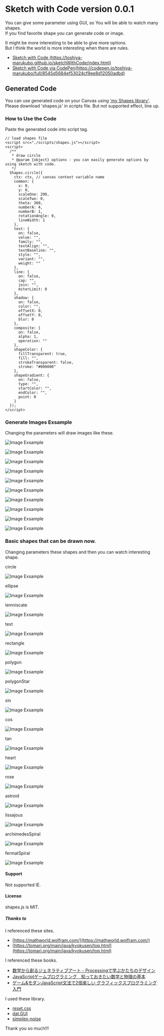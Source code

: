 # Sketch with Code version 0.0.1
You can give some parameter using GUI, so You will be able to watch many shapes.  
If you find favorite shape you can generate code or image.

It might be more interesting to be able to give more options.  
But I think the world is more interesting when there are rules.
  
- [Sketch with Code (https://toshiya-marukubo.github.io/sketchWithCode/index.html)](https://toshiya-marukubo.github.io/sketchWithCode/index.html)  
- [Sketch with Code via CodePen(https://codepen.io/toshiya-marukubo/full/8545d5684ef53024cf9ee8d12050adbd)](https://codepen.io/toshiya-marukubo/full/8545d5684ef53024cf9ee8d12050adbd)

## Generated Code
You can use generated code on your Canvas using ['my Shapes library']('https://github.com/toshiya-marukubo/toshiya-marukubo.github.io/blob/main/sketchWithCode/README.md').   
Please download 'shapes.js' in scripts file. But not supported effect, line up.

### How to Use the Code
Paste the generated code into script tag.
```
// load shapes file
<script src="./scripts/shapes.js"></script>
<script>
  /**
   * draw circle
   * @param {object} options - you can easily generate options by using sketch with code.
   */
  Shapes.circle({
    ctx: ctx, // canvas context variable name
    common: {
      x: 0,
      y: 0,
      scaleOne: 200,
      scaleTwo: 0,
      theta: 360,
      numberA: 4,
      numberB: 1,
      rotationAngle: 0,
      lineWidth: 1
    },
    text: {
      on: false,
      value: "",
      family: "",
      textAlign: "",
      textBaseline: "",
      style: "",
      variant: "",
      weight: ""
    },
    line: {
      on: false,
      cap: "",
      join: "",
      miterLimit: 0
    },
    shadow: {
      on: false,
      color: "",
      offsetX: 0,
      offsetY: 0,
      blur: 0
    },
    composite: {
      on: false,
      alpha: 1,
      operation: ""
    },
    shapeColor: {
      fillTransparent: true,
      fill: "",
      strokeTransparent: false,
      stroke: "#000000"
    },
    shapeGradient: {
      on: false,
      type: "",
      startColor: "",
      endColor: "",
      point: 0
    }
  });
</script>
```
### Generate Images Exsample
Changing the parameters will draw images like these.  

![Image Exsample](./images/1621934047723.png)

![Image Exsample](./images/1621935034822.png)

![Image Exsample](./images/1621935261351.png)

![Image Exsample](./images/1621935418041.png)

![Image Exsample](./images/1621936089305.png)

![Image Exsample](./images/1621936503079.png)

![Image Exsample](./images/1621936904524.png)

![Image Exsample](./images/1621937467858.png)

![Image Exsample](./images/1621937619219.png)

![Image Exsample](./images/1621937740911.png)

### Basic shapes that can be drawn now.
Changing parameters these shapes and then you can watch interesting shape.

circle

![Image Exsample](./images/1621939904646.png)

ellipse

![Image Exsample](./images/1621939908962.png)

lemniscate

![Image Exsample](./images/1621939913135.png)

text

![Image Exsample](./images/1621939919316.png)

rectangle

![Image Exsample](./images/1621939925139.png)

polygon

![Image Exsample](./images/1621939930720.png)

polygonStar

![Image Exsample](./images/1621939935954.png)

sin

![Image Exsample](./images/1621939941131.png)

cos

![Image Exsample](./images/1621939945747.png)

tan

![Image Exsample](./images/1621939950684.png)

heart

![Image Exsample](./images/1621939955869.png)

rose

![Image Exsample](./images/1621939963624.png)

astroid

![Image Exsample](./images/1621939969195.png)

lissajous

![Image Exsample](./images/1621939974986.png)

archimedesSpiral

![Image Exsample](./images/1621939980211.png)

fermatSpiral

![Image Exsample](./images/1621939985913.png)

#### Support
Not supported IE.

#### License
shapes.js is MIT.

##### Thanks to
I referenced these sites.
- [https://mathworld.wolfram.com/](https://mathworld.wolfram.com/)
- [https://tomari.org/main/java/kyokusen/top.html](https://tomari.org/main/java/kyokusen/top.html)

I referenced these books.
- [数学から創るジェネラティブアート - Processingで学ぶかたちのデザイン](https://www.amazon.co.jp/%E6%95%B0%E5%AD%A6%E3%81%8B%E3%82%89%E5%89%B5%E3%82%8B%E3%82%B8%E3%82%A7%E3%83%8D%E3%83%A9%E3%83%86%E3%82%A3%E3%83%96%E3%82%A2%E3%83%BC%E3%83%88-Processing%E3%81%A7%E5%AD%A6%E3%81%B6%E3%81%8B%E3%81%9F%E3%81%A1%E3%81%AE%E3%83%87%E3%82%B6%E3%82%A4%E3%83%B3-%E5%B7%B4%E5%B1%B1-%E7%AB%9C%E6%9D%A5/dp/4297104636)
- [JavaScriptゲームプログラミング　知っておきたい数学と物理の基本](https://www.amazon.co.jp/JavaScript%E3%82%B2%E3%83%BC%E3%83%A0%E3%83%97%E3%83%AD%E3%82%B0%E3%83%A9%E3%83%9F%E3%83%B3%E3%82%B0-%E7%9F%A5%E3%81%A3%E3%81%A6%E3%81%8A%E3%81%8D%E3%81%9F%E3%81%84%E6%95%B0%E5%AD%A6%E3%81%A8%E7%89%A9%E7%90%86%E3%81%AE%E5%9F%BA%E6%9C%AC-Future-Coders%EF%BC%88NextPublishing%EF%BC%89-%E7%94%B0%E4%B8%AD-%E8%B3%A2%E4%B8%80%E9%83%8E-ebook/dp/B06XSZ3Y2F/ref=sr_1_10?dchild=1&qid=1622019640&refinements=p_n_feature_seven_browse-bin%3A3232386051&s=books&sr=1-10)
- [ゲーム&モダンJavaScript文法で2倍楽しい グラフィックスプログラミング入門](https://www.amazon.co.jp/%E3%83%A2%E3%83%80%E3%83%B3JavaScript%E6%96%87%E6%B3%95%E3%81%A72%E5%80%8D%E6%A5%BD%E3%81%97%E3%81%84-%E3%82%B0%E3%83%A9%E3%83%95%E3%82%A3%E3%83%83%E3%82%AF%E3%82%B9%E3%83%97%E3%83%AD%E3%82%B0%E3%83%A9%E3%83%9F%E3%83%B3%E3%82%B0%E5%85%A5%E9%96%80-%E2%80%94%E2%80%94%E3%83%AA%E3%82%A2%E3%83%AB%E3%82%BF%E3%82%A4%E3%83%A0%E3%81%AB%E5%8B%95%E3%81%8F%E7%94%BB%E9%9D%A2%E3%82%92%E6%8F%8F%E3%81%8F%E3%80%82%E3%83%97%E3%83%AD%E3%82%B0%E3%83%A9%E3%83%9E%E3%83%BC%E7%9B%B4%E4%BC%9D%E3%81%AE%E5%9F%BA%E6%9C%AC-PRESS-plus/dp/4297110857)

I used these library.
- [reset.css](https://gist.github.com/DavidWells/18e73022e723037a50d6)
- [dat.GUI](https://github.com/dataarts/dat.gui)
- [simplex-noise](https://github.com/jwagner/simplex-noise.js/)

Thank you so much!!!
